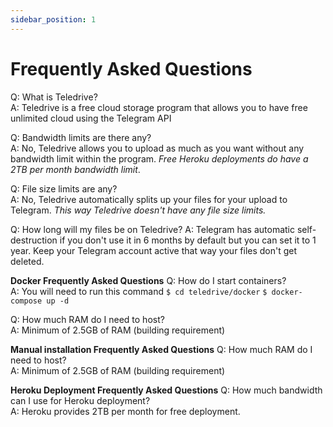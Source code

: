 ```yaml
---
sidebar_position: 1
---
```



# Frequently Asked Questions
Q: What is Teledrive?
<br>
A: Teledrive is a free cloud storage program that allows you to have free unlimited cloud using the Telegram API

Q: Bandwidth limits are there any?
<br>
A: No, Teledrive allows you to upload as much as you want without any bandwidth limit within the program.
_Free Heroku deployments do have a 2TB per month bandwidth limit_.

Q: File size limits are any?
<br>
A: No, Teledrive automatically splits up your files for your upload to Telegram.
_This way Teledrive doesn't have any file size limits._

Q: How long will my files be on Teledrive?
A: Telegram has automatic self-destruction if you don't use it in 6 months by default but you can set it to 1 year.
Keep your Telegram account active that way your files don't get deleted.

**Docker Frequently Asked Questions**
Q: How do I start containers?
<br>
A: You will need to run this command
`$ cd teledrive/docker`
`$ docker-compose up -d`

Q: How much RAM do I need to host?
<br>
A: Minimum of 2.5GB of RAM (building requirement)

**Manual installation Frequently Asked Questions**
Q: How much RAM do I need to host?
<br>
A: Minimum of 2.5GB of RAM (building requirement)

**Heroku Deployment Frequently Asked Questions**
Q: How much bandwidth can I use for Heroku deployment?
<br>
A: Heroku provides 2TB per month for free deployment.
